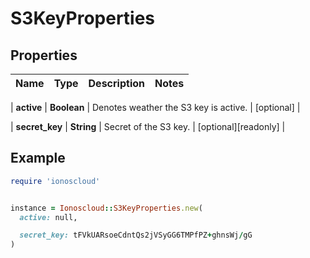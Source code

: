 # S3KeyProperties

## Properties

| Name | Type | Description | Notes |
| ---- | ---- | ----------- | ----- |

| **active** | **Boolean** | Denotes weather the S3 key is active. | [optional] |

| **secret_key** | **String** | Secret of the S3 key. | [optional][readonly] |

## Example

```ruby
require 'ionoscloud'


instance = Ionoscloud::S3KeyProperties.new(
  active: null,

  secret_key: tFVkUARsoeCdntQs2jVSyGG6TMPfPZ+ghnsWj/gG
)
```

